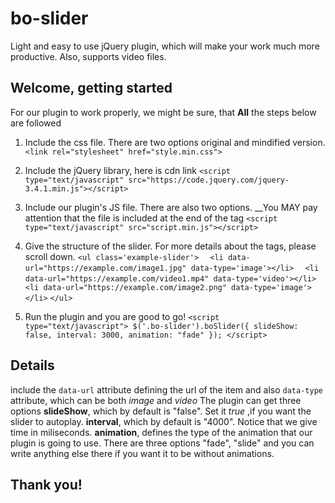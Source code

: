 # bo-slider
Light and easy to use jQuery plugin, which will make your work much more productive. Also, supports video files.

## Welcome, getting started

For our plugin to work properly, we might be sure, that **All** the steps below are followed

1. Include the css file. There are two options original and mindified version.
`<link rel="stylesheet" href="style.min.css">`

2. Include the jQuery library, here is cdn link
`<script type="text/javascript" src="https://code.jquery.com/jquery-3.4.1.min.js"></script>`

3. Include our plugin's JS file. There are also two options. __You MAY pay attention that the file is included at the end of the <body> tag
`<script	type="text/javascript" src="script.min.js"></script>`

4. Give the structure of the slider. For more details about the tags, please scroll down.
`<ul class='example-slider'>`
`  <li data-url="https://example.com/image1.jpg" data-type='image'></li>`
`  <li data-url="https://example.com/video1.mp4" data-type='video'></li>`
`  <li data-url="https://example.com/image2.png" data-type='image'></li>`
`</ul>`

5. Run the plugin and you are good to go!
`<script type="text/javascript">
		$('.bo-slider').boSlider({
			slideShow: false,
			interval: 3000,
			animation: "fade"
		});
	</script>`
## Details
include the `data-url` attribute defining the url of the item and also `data-type` attribute, which can be both _image_ and _video_
The plugin can get three options
__slideShow__, which by default is "false". Set it _true_ ,if you want the slider to autoplay.
__interval__, which by default is "4000". Notice that we give time in miliseconds.
__animation__, defines the type of the animation that our plugin is going to use. There are three options "fade", "slide" and you can write anything else there if you want it to be without animations.

## Thank you!
